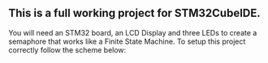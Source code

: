 ## This is a full working project for STM32CubeIDE.
You will need an STM32 board, an LCD Display and three LEDs to create a semaphore that works like a Finite State Machine. 
To setup this project correctly follow the scheme below:
![]()
